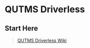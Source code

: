 # QUTMS Driverless

## Start Here

> [QUTMS Driverless Wiki](https://github.com/QUT-Motorsport/QUTMS_Driverless/wiki)
